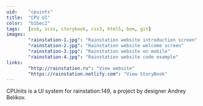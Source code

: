```yaml
---
uid:    "cpuints"
title:  "CPU UI"
color:  "b1bec2"
tags:   [es6, scss, storybook, css3, html5, bem, git]
images:
        "rainstation-1.jpg": "Rainstation website introduction screen"
        "rainstation-2.jpg": "Rainstation website welcome screen"
        "rainstation-3.jpg": "Rainstation website on mobile"
        "rainstation-4.jpg": "Rainstation website code example"
links:
        "http://rainstation.ru": "View website"
        "https://rainstation.netlify.com": "View StoryBook"
---
```


CPUnits is a UI system for rainstation:149, a project by designer Andrey Belikov.
